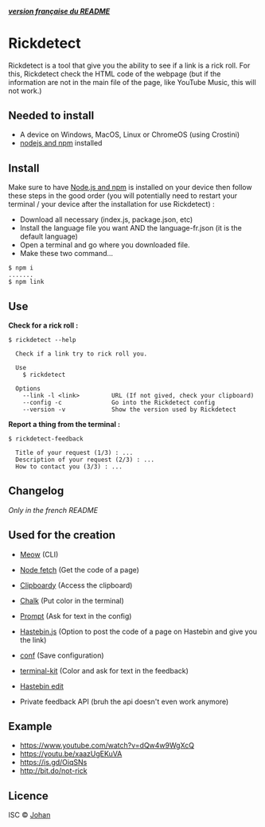 ##### [version française du README](/README.md)

# Rickdetect

Rickdetect is a tool that give you the ability to see if a link is a rick roll. For this, Rickdetect check the HTML code of the webpage (but if the information are not in the main file of the page, like YouTube Music, this will not work.)


## Needed to install

* A device on Windows, MacOS, Linux or ChromeOS (using Crostini)
* [nodejs and npm](https://nodejs.org) installed


## Install

Make sure to have [Node.js and npm](https://nodejs.org) is installed on your device then follow these steps in the good order (you will potentially need to restart your terminal / your device after the installation for use Rickdetect) :

* Download all necessary  (index.js, package.json, etc)
* Install the language file you want AND the language-fr.json (it is the default language)
* Open a terminal and go where you downloaded file.
* Make these two command...
```
$ npm i
.......
$ npm link
```


## Use

**Check for a rick roll :**
```
$ rickdetect --help

  Check if a link try to rick roll you.

  Use
    $ rickdetect

  Options
    --link -l <link>         URL (If not gived, check your clipboard)
    --config -c              Go into the Rickdetect config
    --version -v             Show the version used by Rickdetect
```

**Report a thing from the terminal :**
```
$ rickdetect-feedback

  Title of your request (1/3) : ...
  Description of your request (2/3) : ...
  How to contact you (3/3) : ...
```


## Changelog

*Only in the french README*


## Used for the creation

* [Meow](https://www.npmjs.com/package/meow) (CLI)
* [Node fetch](https://www.npmjs.com/package/node-fetch) (Get the code of a page)
* [Clipboardy](https://www.npmjs.com/package/clipboardy) (Access the clipboard)
* [Chalk](https://www.npmjs.com/package/chalk) (Put color in the terminal)
* [Prompt](https://www.npmjs.com/package/prompt) (Ask for text in the config)
* [Hastebin.js](https://www.npmjs.com/package/hastebin.js) (Option to post the code of a page on Hastebin and give you the link)
* [conf](https://www.npmjs.com/package/conf) (Save configuration)
* [terminal-kit](https://www.npmjs.com/package/terminal-kit) (Color and ask for text in the feedback)

* [Hastebin edit](https://hasteb.herokuapp.com)
* Private feedback API (bruh the api doesn't even work anymore)


## Example

* https://www.youtube.com/watch?v=dQw4w9WgXcQ
* https://youtu.be/xaazUgEKuVA
* https://is.gd/OiqSNs
* http://bit.do/not-rick


## Licence

ISC © [Johan](https://johanstickman.com)
